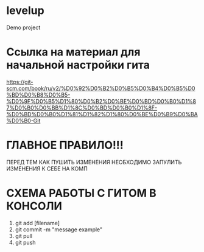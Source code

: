 # levelup
Demo project

# Ссылка на материал для начальной настройки гита
https://git-scm.com/book/ru/v2/%D0%92%D0%B2%D0%B5%D0%B4%D0%B5%D0%BD%D0%B8%D0%B5-%D0%9F%D0%B5%D1%80%D0%B2%D0%BE%D0%BD%D0%B0%D1%87%D0%B0%D0%BB%D1%8C%D0%BD%D0%B0%D1%8F-%D0%BD%D0%B0%D1%81%D1%82%D1%80%D0%BE%D0%B9%D0%BA%D0%B0-Git

# ГЛАВНОЕ ПРАВИЛО!!!
ПЕРЕД ТЕМ КАК ПУШИТЬ ИЗМЕНЕНИЯ НЕОБХОДИМО ЗАПУЛИТЬ ИЗМЕНЕНИЯ К СЕБЕ НА КОМП

# СХЕМА РАБОТЫ С ГИТОМ В КОНСОЛИ

1. git add [filename]
2. git commit -m "message example"
3. git pull
4. git push
